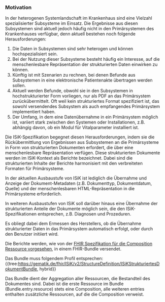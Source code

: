 ### Motivation

In der heterogenen Systemlandschaft im Krankenhaus sind eine Vielzahl spezialisierter Subsysteme im Einsatz. Die Ergebnisse aus diesen Subsystemen sind aktuell jedoch häufig nicht in den Primärsystemen des Krankenhauses verfügbar, denn aktuell bestehen noch folgende Herausforderungen:

1. Die Daten in Subsystemen sind sehr heterogen und können hochspezialisiert sein.
1. Bei der Nutzung dieser Subsysteme besteht häufig ein Interesse, auf die menschenlesbare Repräsentation der strukturierten Daten einwirken zu können.
1. Künftig ist mit Szenarien zu rechnen, bei denen Befunde aus Subsystemen in eine elektronische Patientenakte übertragen werden sollen.
1. Aktuell werden Befunde, obwohl sie in den Subsystemen in hochstrukturierter Form vorliegen, nur als PDF an das Primärsystem zurückübermittelt. Oft weil kein strukturiertes Format spezifiziert ist, das sowohl versendendes Subsystem als auch empfangendes Primärsystem implementiert haben. 
1. Der Umfang, in dem eine Datenübernahme in ein Primärsystem möglich ist, variiert stark zwischen den Systemen oder Installationen, z.B. abhängig davon, ob ein Modul für Vitalparameter installiert ist.

Die ISiK-Spezifikation begegnet diesen Herausforderungen, indem sie die Rückübermittlung von Ergebnissen aus Subsystemen an die Primärsysteme in Form von strukturierten Dokumenten erfordert, die über eine menschenlesbare Repräsentation verfügen. Diese strukturierten Dokumente werden im ISiK-Kontext als Berichte bezeichnet. Dabei sind die strukturierten Inhalte der Berichte harmonisiert mit den verbreiteten Formaten für Primärsysteme.

In der aktuellen Ausbaustufe von ISiK ist lediglich die Übernahme und Anzeige der Dokument-Metadaten (z.B. Dokumenttyp, Dokumentdatum, Quelle) und der menschenlesbaren HTML-Repräsentation in die Primärsysteme erforderlich.

In weiteren Ausbaustufen von ISiK soll darüber hinaus eine Übernahme der strukturierten Anteile der Dokumente möglich sein, die den ISiK-Spezifikationen entsprechen, z.B. Diagnosen und Prozeduren.

Es obliegt dabei dem Ermessen des Herstellers, ob die Übernahme strukturierter Daten in das Primärsystem automatisch erfolgt, oder durch den Benutzer initiiert wird.

Die Berichte werden, wie von der [FHIR Spezifikation für die Composition Ressource vorgesehen](https://www.hl7.org/fhir/composition.html), in einem FHIR-Bundle versendet.

Das Bundle muss folgendem Profil entsprechen:
{{tree:https://gematik.de/fhir/ISiK/v2/StructureDefinition/ISiKStrukturiertesDokumentBundle, hybrid}}

Das Bundle dient der Aggregation aller Ressourcen, die Bestandteil des Dokumentes sind. Dabei ist die erste Ressource im Bundle (Bundle.entry.resource) stets eine Composition, alle weiteren entries enthalten zusätzliche Ressourcen, auf die die Composition verweist.

